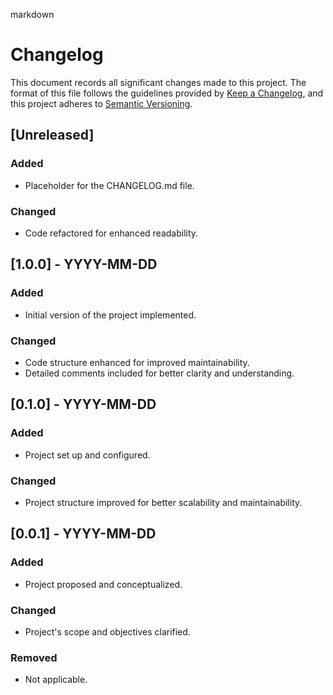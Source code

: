 markdown
# Changelog

This document records all significant changes made to this project. The format of this file follows the guidelines provided by [Keep a Changelog](https://keepachangelog.com/en/1.0.0/), and this project adheres to [Semantic Versioning](https://semver.org/spec/v2.0.0.html).

## [Unreleased]

### Added
- Placeholder for the CHANGELOG.md file.

### Changed
- Code refactored for enhanced readability.

## [1.0.0] - YYYY-MM-DD

### Added
- Initial version of the project implemented.

### Changed
- Code structure enhanced for improved maintainability.
- Detailed comments included for better clarity and understanding.

## [0.1.0] - YYYY-MM-DD

### Added
- Project set up and configured.

### Changed
- Project structure improved for better scalability and maintainability.

## [0.0.1] - YYYY-MM-DD

### Added
- Project proposed and conceptualized.

### Changed
- Project's scope and objectives clarified.

### Removed
- Not applicable.